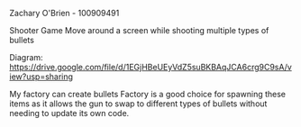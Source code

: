 Zachary O'Brien - 100909491

Shooter Game
Move around a screen while shooting multiple types of bullets

Diagram:
https://drive.google.com/file/d/1EGjHBeUEyVdZ5suBKBAqJCA6crg9C9sA/view?usp=sharing 

My factory can create bullets
Factory is a good choice for spawning these items as it allows the gun to swap to different types of bullets without needing to update its own code.
